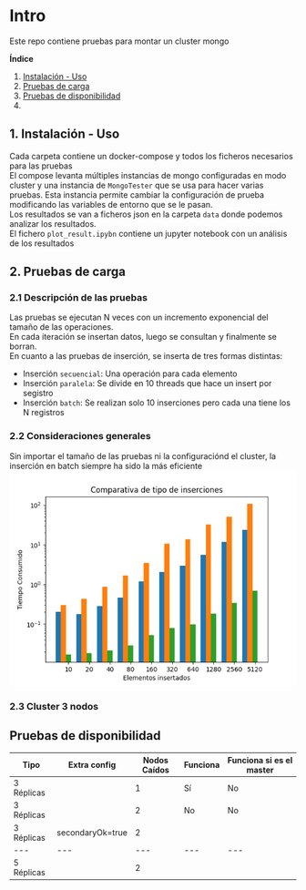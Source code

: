 # Intro

Este repo contiene pruebas para montar un cluster mongo

**Índice**

1. [Instalación - Uso](#id1)
2. [Pruebas de carga](#id2)
3. [Pruebas de disponibilidad](#id3)
4.

## 1. Instalación - Uso <a name="id1"></a>

Cada carpeta contiene un docker-compose y todos los ficheros necesarios para las pruebas  
El compose levanta múltiples instancias de mongo configuradas en modo cluster y una instancia de `MongoTester` que se usa para hacer varias pruebas. Esta instancia permite cambiar la configuración de prueba modificando las variables de entorno que se le pasan.  
Los resultados se van a ficheros json en la carpeta `data` donde podemos analizar los resultados.  
El fichero `plot_result.ipybn` contiene un jupyter notebook con un análisis de los resultados

## 2. Pruebas de carga <a name="id2"></a>

### 2.1 Descripción de las pruebas

Las pruebas se ejecutan N veces con un incremento exponencial del tamaño de las operaciones.  
En cada iteración se insertan datos, luego se consultan y finalmente se borran.  
En cuanto a las pruebas de inserción, se inserta de tres formas distintas:

-   Inserción `secuencial`: Una operación para cada elemento
-   Inserción `paralela`: Se divide en 10 threads que hace un insert por segistro
-   Inserción `batch`: Se realizan solo 10 inserciones pero cada una tiene los N registros

### 2.2 Consideraciones generales

Sin importar el tamaño de las pruebas ni la configuraciónd el cluster, la inserción en batch siempre ha sido la más eficiente  
![alt text](images/tipos-insercion.png)

### 2.3 Cluster 3 nodos

## Pruebas de disponibilidad <a name="id3"></a>

| Tipo       | Extra config     | Nodos Caídos | Funciona | Funciona si es el master |
| ---------- | ---------------- | ------------ | -------- | ------------------------ |
| 3 Réplicas |                  | 1            | Sí       | No                       |
| 3 Réplicas |                  | 2            | No       | No                       |
| 3 Réplicas | secondaryOk=true | 2            |          |                          |
| ---        | ---              | ---          | ---      | ---                      |
| 5 Réplicas |                  | 2            |          |                          |
